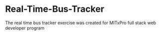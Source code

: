 # Real-Time-Bus-Tracker
The real time bus tracker exercise was created for MITxPro full stack web developer program 
